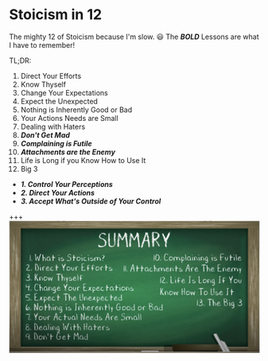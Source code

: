 # Stoicism in 12

The mighty 12 of Stoicism because I'm slow. :smiley: The ***BOLD*** Lessons are what I have to remember!

TL;DR:

1. Direct Your Efforts
2. Know Thyself
3. Change Your Expectations
4. Expect the Unexpected
5. Nothing is Inherently Good or Bad
6. Your Actions Needs are Small
7. Dealing with Haters
8. ***Don't Get Mad***
9. ***Complaining is Futile***
10. ***Attachments are the Enemy***
11. Life is Long if you Know How to Use It
12. Big 3
  * ***1. Control Your Perceptions***
  * ***2. Direct Your Actions***
  * ***3. Accept What's Outside of Your Control***

+++
![Cheat Sheet Graph](./imgs/Stoicism.png)